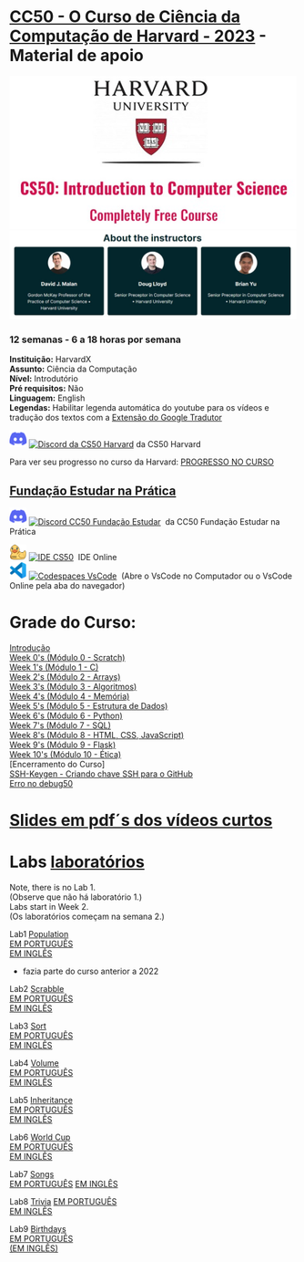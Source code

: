 # [CC50 - O Curso de Ciência da Computação de Harvard - 2023](https://learning.edx.org/course/course-v1:HarvardX+CS50+X/home?target="_blank") - Material de apoio   

<p align="center">
  <img src="assets/CS50.jpg" />
  <img src="assets/instrutores.jpg" />
</p>


### 12 semanas - 6 a 18 horas por semana  
**Instituição:** HarvardX  
**Assunto:** Ciência da Computação   
**Nível:** Introdutório  
**Pré requisitos:** Não  
**Linguagem:** English  
**Legendas:** Habilitar legenda automática do youtube para os vídeos e tradução dos textos com a [Extensão do Google Tradutor](https://chrome.google.com/webstore/detail/google-translate/aapbdbdomjkkjkaonfhkkikfgjllcleb?hl=pt)
 
<p align="left">
<a href="https://discord.gg/cs50" title="discord"><img src="assets/discord.svg" width=30 /></a>
<a href="https://discord.gg/cs50"><img src="https://img.shields.io/static/v1?logo=&label=&message=Discord&color=36393f&style=for-the-badge" alt="Discord da CS50 Harvard"></a> da CS50 Harvard
</p>

Para ver seu progresso no curso da Harvard:  [PROGRESSO NO CURSO](https://cs50.me/cs50x) 

## [Fundação Estudar na Prática](https://ead.napratica.org.br/)  
<p align="left">
<a href="https://discord.gg/cs50" title="discord"><img src="assets/discord.svg" width=30 /></a>
<a href="https://discord.gg/rhdVEp7u"><img src="https://img.shields.io/static/v1?logo=&label=&message=Discord&color=36393f&style=for-the-badge" alt="Discord CC50 Fundação Estudar"></a> &nbsp;da CC50 Fundação Estudar na Prática
</p>

<a href="https://ide.cs50.io/" title="IDE CS50"><img src="assets/idecs50.svg" width=30 /></a>
<a href="https://ide.cs50.io/"><img src="https://img.shields.io/static/v1?logo=&label=&message=IDE-CS50&color=655BE1&style=for-the-badge" alt="IDE CS50"></a> &nbsp;IDE Online  
<a href="https://code.cs50.io/" title="Codespace - Visual Studio Code"><img src="assets/vscode.png" width=30 /></a>
<a href="https://code.cs50.io/"><img src="https://img.shields.io/static/v1?logo=vscode&label=&message=Codespace&color=655BE1&style=for-the-badge" alt="Codespaces VsCode"></a> &nbsp;(Abre o VsCode no Computador ou o VsCode Online pela aba do navegador)  


# Grade do Curso:
[Introdução](introducao.md)  
[Week 0's (Módulo 0 - Scratch)](0-Scratch.md)  
[Week 1's (Módulo 1 - C)](1-C.md)    
[Week 2's (Módulo 2 - Arrays)](2-Arrays.md)  
[Week 3's (Módulo 3 - Algoritmos)](3-Algoritmos.md)  
[Week 4's (Módulo 4 - Memória)](4-Memoria.md)  
[Week 5's (Módulo 5 - Estrutura de Dados)](5-EstruturaDeDados.md)  
[Week 6's (Módulo 6 - Python)](6-Python.md)  
[Week 7's (Módulo 7 - SQL)](7-Sql.md)  
[Week 8's (Módulo 8 - HTML, CSS, JavaScript)](8-HtmlCssJs.md)  
[Week 9's (Módulo 9 - Flask)](9-Flask.md)  
[Week 10's (Módulo 10 - Ética)](10-Ética.md)  
[Encerramento do Curso]  
[SSH-Keygen - Criando chave SSH para o GitHub](ssh-keygen.md)  
[Erro no debug50](https://patyfil.github.io/cs50-cc50-harvard/debug50)

# [Slides em pdf´s dos vídeos curtos](https://cs50.harvard.edu/college/2022/fall/shorts/)

# Labs [laboratórios](https://cs50.harvard.edu/x/2022/labs/)  

Note, there is no Lab 1.  
(Observe que não há laboratório 1.)  
Labs start in Week 2.  
(Os laboratórios começam na semana 2.)  

Lab1 [Population](https://patyfil.github.io/cs50-cc50-harvard/semana1/lab1-population)  
[EM PORTUGUÊS](https://patyfil.github.io/cs50-cc50-harvard/semana1/lab1-population)  
[EM INGLÊS](https://cs50.harvard.edu/x/2021/labs/1/population/)  
* fazia parte do curso anterior a 2022  

Lab2 [Scrabble](https://patyfil.github.io/cs50-cc50-harvard/semana2/scrabble)  
[EM PORTUGUÊS](https://patyfil.github.io/cs50-cc50-harvard/semana2/scrabble)  
[EM INGLÊS](https://cs50.harvard.edu/x/2022/labs/2/)  

Lab3 [Sort](https://patyfil.github.io/cs50-cc50-harvard/semana3/sort)  
[EM PORTUGUÊS](https://patyfil.github.io/cs50-cc50-harvard/semana3/sort)  
[EM INGLÊS](https://cs50.harvard.edu/x/2022/labs/3/)  

Lab4 [Volume](https://patyfil.github.io/cs50-cc50-harvard/semana4/volume)  
[EM PORTUGUÊS](https://patyfil.github.io/cs50-cc50-harvard/semana4/volume)  
[EM INGLÊS](https://cs50.harvard.edu/x/2022/labs/4/)  

Lab5 [Inheritance](https://patyfil.github.io/cs50-cc50-harvard/semana5/inheritance)  
[EM PORTUGUÊS](https://patyfil.github.io/cs50-cc50-harvard/semana5/inheritance)  
[EM INGLÊS](https://cs50.harvard.edu/x/2022/labs/5/)  

Lab6 [World Cup](https://patyfil.github.io/cs50-cc50-harvard/semana6/world-cup)  
[EM PORTUGUÊS](https://patyfil.github.io/cs50-cc50-harvard/semana6/world-cup)  
[EM INGLÊS](https://cs50.harvard.edu/x/2022/labs/6/)  

Lab7 [Songs](https://patyfil.github.io/cs50-cc50-harvard/semana7/songs)  
[EM PORTUGUÊS](https://patyfil.github.io/cs50-cc50-harvard/semana7/songs)
[EM INGLÊS](https://cs50.harvard.edu/x/2022/labs/7/)  

Lab8 [Trivia](https://patyfil.github.io/cs50-cc50-harvard/semana8/trivia)
[EM PORTUGUÊS](https://patyfil.github.io/cs50-cc50-harvard/semana8/trivia)  
[EM INGLÊS](https://cs50.harvard.edu/x/2022/labs/8/)  

Lab9 [Birthdays](https://patyfil.github.io/cs50-cc50-harvard/semana9/birthdays)  
[EM PORTUGUÊS](https://patyfil.github.io/cs50-cc50-harvard/semana9/birthdays)  
[(EM INGLÊS)](https://cs50.harvard.edu/x/2022/labs/9/)  
